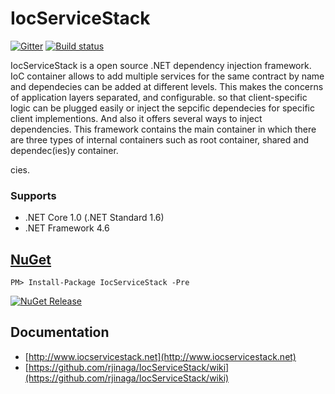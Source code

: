 # IocServiceStack

[![Gitter](https://badges.gitter.im/IocServiceStack/Lobby.svg)](https://gitter.im/IocServiceStack/IocServiceStack)   [![Build status](https://ci.appveyor.com/api/projects/status/bylhcbchnjas953q?svg=true)](https://ci.appveyor.com/project/rjinaga/iocservicestack)

IocServiceStack is a open source .NET dependency injection framework. IoC container allows to add multiple services for the same contract by name and dependecies can be added at different levels. This makes the concerns of application layers  separated, and configurable. so that client-specific logic can be plugged easily or inject the sepcific dependecies for specific client implementions. And also it offers several ways to inject dependencies. This framework contains the main container in which there are three types of internal containers such as root container, shared and dependec(ies)y container.


cies.

### Supports
- .NET Core 1.0 (.NET Standard 1.6)
- .NET Framework 4.6

## [NuGet](https://www.nuget.org/packages/IocServiceStack/2.0.0-rc-final)
```
PM> Install-Package IocServiceStack -Pre
```
[![NuGet Release](https://img.shields.io/badge/nuget-v2.0.0--rc--final-yellow.svg)](https://www.nuget.org/packages/IocServiceStack/2.0.0-rc-final)

## Documentation 

- [http://www.iocservicestack.net](http://www.iocservicestack.net)
- [https://github.com/rjinaga/IocServiceStack/wiki](https://github.com/rjinaga/IocServiceStack/wiki)
